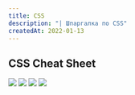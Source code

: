 ```yaml
---
title: CSS
description: "| Шпаргалка по CSS"
createdAt: 2022-01-13
---
```


## CSS Cheat Sheet

![](/blog/CSS-CHEAT-SHEET-p1-2019-update.png)
![](/blog/CSS-CHEAT-SHEET-p2-2019-update.png)
![](/blog/CSS-CHEAT-SHEET-p3-2019-update.png)
![](/blog/CSS-CHEAT-SHEET-p4.png)

